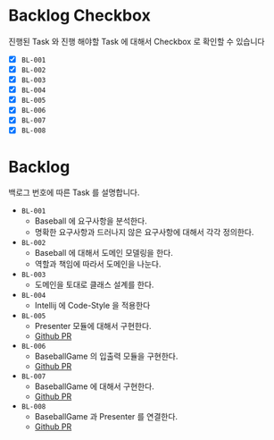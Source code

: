 # Backlog Checkbox

진행된 Task 와 진행 해야할 Task 에 대해서 Checkbox 로 확인할 수 있습니다

- [x] `BL-001`
- [x] `BL-002`
- [x] `BL-003`
- [x] `BL-004`
- [x] `BL-005`
- [x] `BL-006`
- [x] `BL-007`
- [x] `BL-008`

# Backlog

백로그 번호에 따른 Task 를 설명합니다.

- `BL-001`
  - Baseball 에 요구사항을 분석한다.
  - 명확한 요구사항과 드러나지 않은 요구사항에 대해서 각각 정의한다.
- `BL-002`
  - Baseball 에 대해서 도메인 모델링을 한다.
  - 역할과 책임에 따라서 도메인을 나눈다.
- `BL-003`
  - 도메인을 토대로 클래스 설계를 한다.
- `BL-004`
  - Intellij 에 Code-Style 을 적용한다
- `BL-005`
  - Presenter 모듈에 대해서 구현한다.
  - [Github PR](https://github.com/dhslrl321/java-baseball-precourse/pull/1)
- `BL-006`
  - BaseballGame 의 입출력 모듈을 구현한다.
  - [Github PR](https://github.com/dhslrl321/java-baseball-precourse/pull/3)
- `BL-007`
  - BaseballGame 에 대해서 구현한다.
  - [Github PR](https://github.com/dhslrl321/java-baseball-precourse/pull/4)
- `BL-008`
  - BaseballGame 과 Presenter 를 연결한다.
  - [Github PR](https://github.com/dhslrl321/java-baseball-precourse/pull/5)